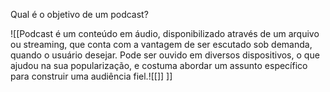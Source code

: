Qual é o objetivo de um podcast?

![[Podcast é um conteúdo em áudio, disponibilizado através de um arquivo ou streaming, que conta com a vantagem de ser escutado sob demanda, quando o usuário desejar. Pode ser ouvido em diversos dispositivos, o que ajudou na sua popularização, e costuma abordar um assunto específico para construir uma audiência fiel.![[]]
]]